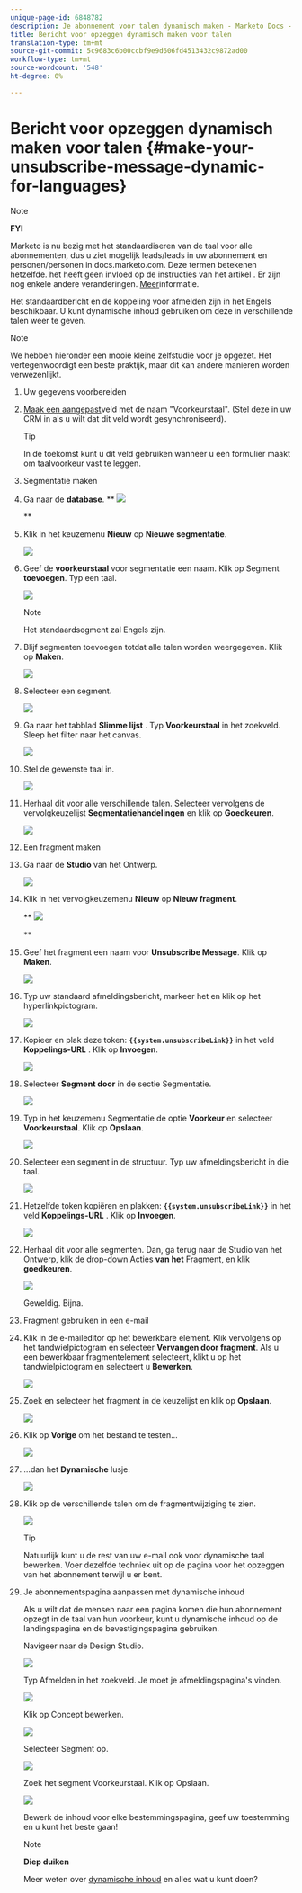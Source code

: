 ```yaml
---
unique-page-id: 6848782
description: Je abonnement voor talen dynamisch maken - Marketo Docs - Productdocumentatie
title: Bericht voor opzeggen dynamisch maken voor talen
translation-type: tm+mt
source-git-commit: 5c9683c6b00ccbf9e9d606fd4513432c9872ad00
workflow-type: tm+mt
source-wordcount: '548'
ht-degree: 0%

---
```



# Bericht voor opzeggen dynamisch maken voor talen {#make-your-unsubscribe-message-dynamic-for-languages}

>[!NOTE]
>
>**FYI**
>
>Marketo is nu bezig met het standaardiseren van de taal voor alle abonnementen, dus u ziet mogelijk leads/leads in uw abonnement en personen/personen in docs.marketo.com. Deze termen betekenen hetzelfde. het heeft geen invloed op de instructies van het artikel . Er zijn nog enkele andere veranderingen. [Meer](http://docs.marketo.com/display/DOCS/Updates+to+Marketo+Terminology)informatie.

Het standaardbericht en de koppeling voor afmelden zijn in het Engels beschikbaar. U kunt dynamische inhoud gebruiken om deze in verschillende talen weer te geven.

>[!NOTE]
>
>We hebben hieronder een mooie kleine zelfstudie voor je opgezet. Het vertegenwoordigt een beste praktijk, maar dit kan andere manieren worden verwezenlijkt.

1. Uw gegevens voorbereiden
1. [Maak een aangepast](../../../../product-docs/administration/field-management/create-a-custom-field-in-marketo.md)veld met de naam &quot;Voorkeurstaal&quot;. (Stel deze in uw CRM in als u wilt dat dit veld wordt gesynchroniseerd).

   >[!TIP]
   >
   >In de toekomst kunt u dit veld gebruiken wanneer u een formulier [](../../../../product-docs/demand-generation/forms/creating-a-form/create-a-form.md) maakt om taalvoorkeur vast te leggen.

1. Segmentatie maken
1. Ga naar de **database**.
** ![](assets/db.png)

   **

1. Klik in het keuzemenu **Nieuw** op **Nieuwe segmentatie**.

   ![](assets/two.png)

1. Geef de **voorkeurstaal** voor segmentatie een naam. Klik op Segment **toevoegen**. Typ een taal.

   ![](assets/image2015-3-9-8-3a33-3a44.png)

   >[!NOTE]
   >
   >Het standaardsegment zal Engels zijn.

1. Blijf segmenten toevoegen totdat alle talen worden weergegeven. Klik op **Maken**.

   ![](assets/image2015-3-9-8-3a38-3a5.png)

1. Selecteer een segment.

   ![](assets/image2015-3-9-8-3a38-3a17.png)

1. Ga naar het tabblad **Slimme lijst** . Typ **Voorkeurstaal** in het zoekveld. Sleep het filter naar het canvas.

   ![](assets/six.png)

1. Stel de gewenste taal in.

   ![](assets/seven.png)

1. Herhaal dit voor alle verschillende talen. Selecteer vervolgens de vervolgkeuzelijst **Segmentatiehandelingen** en klik op **Goedkeuren**.

   ![](assets/image2015-3-9-8-3a39-3a36.png)

1. Een fragment maken
1. Ga naar de **Studio** van het Ontwerp.

   ![](assets/ds.png)

1. Klik in het vervolgkeuzemenu **Nieuw** op **Nieuw fragment**.

   ** ![](assets/ten.png)

   **

1. Geef het fragment een naam voor **Unsubscribe Message**. Klik op **Maken**.

   ![](assets/image2015-3-9-8-3a40-3a54.png)

1. Typ uw standaard afmeldingsbericht, markeer het en klik op het hyperlinkpictogram.

   ![](assets/image2015-3-9-8-3a41-3a47.png)

1. Kopieer en plak deze token: **`{{system.unsubscribeLink}}`** in het veld **Koppelings-URL** . Klik op **Invoegen**.

   ![](assets/image2015-3-9-8-3a43-3a17.png)

1. Selecteer **Segment door** in de sectie Segmentatie.

   ![](assets/image2015-3-9-8-3a44-3a16.png)

1. Typ in het keuzemenu Segmentatie de optie **Voorkeur** en selecteer **Voorkeurstaal**. Klik op **Opslaan**.

   ![](assets/image2015-3-9-8-3a44-3a32.png)

1. Selecteer een segment in de structuur. Typ uw afmeldingsbericht in die taal.

   ![](assets/image2015-3-9-8-3a45-3a43.png)

1. Hetzelfde token kopiëren en plakken: **`{{system.unsubscribeLink}}`** in het veld **Koppelings-URL** . Klik op **Invoegen**.

   ![](assets/image2015-3-9-8-3a47-3a4.png)

1. Herhaal dit voor alle segmenten. Dan, ga terug naar de Studio van het Ontwerp, klik de drop-down Acties **van het** Fragment, en klik **goedkeuren**.

   ![](assets/image2015-3-9-8-3a47-3a34.png)

   Geweldig. Bijna.

1. Fragment gebruiken in een e-mail
1. Klik in de e-maileditor op het bewerkbare element. Klik vervolgens op het tandwielpictogram en selecteer **Vervangen door fragment**. Als u een bewerkbaar fragmentelement selecteert, klikt u op het tandwielpictogram en selecteert u **Bewerken**.

   ![](assets/4.1.png)

1. Zoek en selecteer het fragment in de keuzelijst en klik op **Opslaan**.

   ![](assets/image2015-3-9-8-3a50-3a16.png)

1. Klik op **Vorige** om het bestand te testen...

   ![](assets/4.3.png)

1. ...dan het **Dynamische** lusje.

   ![](assets/4.4.png)

1. Klik op de verschillende talen om de fragmentwijziging te zien.

   ![](assets/4.5.png)

   >[!TIP]
   >
   >Natuurlijk kunt u de rest van uw e-mail ook voor dynamische taal bewerken. Voer dezelfde techniek uit op de pagina voor het opzeggen van het abonnement terwijl u er bent.

1. Je abonnementspagina aanpassen met dynamische inhoud

   Als u wilt dat de mensen naar een pagina komen die hun abonnement opzegt in de taal van hun voorkeur, kunt u dynamische inhoud op de landingspagina en de bevestigingspagina gebruiken.

   Navigeer naar de Design Studio.

   ![](assets/ds.png)

   Typ Afmelden in het zoekveld. Je moet je afmeldingspagina&#39;s vinden.

   ![](assets/image2015-3-9-8-3a51-3a53.png)

   Klik op Concept bewerken.

   ![](assets/image2015-3-9-8-3a52-3a23.png)

   Selecteer Segment op.

   ![](assets/image2015-3-9-8-3a52-3a57.png)

   Zoek het segment Voorkeurstaal. Klik op Opslaan.

   ![](assets/image2015-3-9-8-3a53-3a54.png)

   Bewerk de inhoud voor elke bestemmingspagina, geef uw toestemming en u kunt het beste gaan!

   >[!NOTE]
   >
   >**Diep duiken**
   >
   >
   >Meer weten over [dynamische inhoud](../../../../product-docs/personalization/segmentation-and-snippets/segmentation/understanding-dynamic-content.md) en alles wat u kunt doen?

